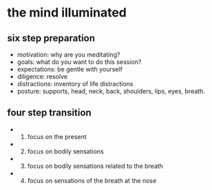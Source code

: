 # the mind illuminated

## six step preparation

- motivation: why are you meditating?
- goals: what do you want to do this session?
- expectations: be gentle with yourself
- diligence: resolve
- distractions: inventory of life distractions
- posture: supports, head, neck, back, shoulders, lips, eyes, breath.

## four step transition

- 1. focus on the present
- 2. focus on bodily sensations
- 3. focus on bodily sensations related to the breath
- 4. focus on sensations of the breath at the nose
